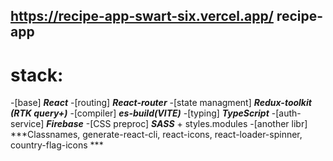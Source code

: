 ## https://recipe-app-swart-six.vercel.app/  recipe-app

# stack: 
-[base] ***React***
-[routing] ***React-router*** 
-[state managment] ***Redux-toolkit (RTK query+)*** 
-[compiler] ***es-build(VITE)***
-[typing] ***TypeScript***
-[auth-service] ***Firebase***
-[CSS preproc] ***SASS*** + styles.modules
-[another libr] ***Classnames, generate-react-cli, react-icons, react-loader-spinner, country-flag-icons ***
